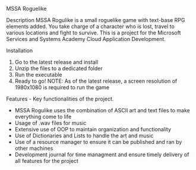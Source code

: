MSSA Roguelike

Description
MSSA Rogulike is a small roguelike game with text-base RPG elements added. You take charge of a character who is lost, travel to various locations and fight to survive. This is a project for the Microsoft Services and Systems Academy Cloud Application Development.

Installation
1. Go to the latest release and install
2. Unzip the files to a dedicated folder
3. Run the executable
4. Ready to go!
   NOTE: As of the latest release, a screen resolution of 1980x1080 is required to run the game

Features - Key functionalities of the project.
* MSSA Rogulike uses the combination of ASCII art and text files to make everything come to life
* Usage of .wav files for music
* Extensive use of OOP to maintain organization and functionality
* Use of Dictionaries and Lists to handle the art and music
* Use of a resource manager to ensure it can be published and ran by other machines
* Development journal for time managment and ensure timely delivery of all features for the project 
